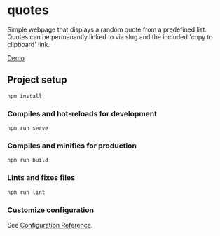 # quotes

Simple webpage that displays a random quote from a predefined list.  Quotes can be permanantly linked to via slug and the included 'copy to clipboard' link.

[Demo](https://quotes-phi.vercel.app/)

## Project setup
```
npm install
```

### Compiles and hot-reloads for development
```
npm run serve
```

### Compiles and minifies for production
```
npm run build
```

### Lints and fixes files
```
npm run lint
```

### Customize configuration
See [Configuration Reference](https://cli.vuejs.org/config/).
